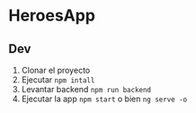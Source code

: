 # HeroesApp

## Dev

1. Clonar el proyecto
2. Ejecutar ```npm intall```
3. Levantar backend ```npm run backend```
4. Ejecutar la app ```npm start``` o bien ```ng serve -o```

